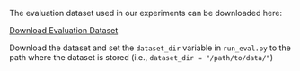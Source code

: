 The evaluation dataset used in our experiments can be downloaded here:

[Download Evaluation Dataset](https://drive.google.com/drive/folders/1Tj5lpItYeQ7hMKenBfs6iZACY168id8Y?usp=share_link)


Download the dataset and set the `dataset_dir` variable in `run_eval.py` to the path where the dataset is stored
(i.e., `dataset_dir = "/path/to/data/"`)
